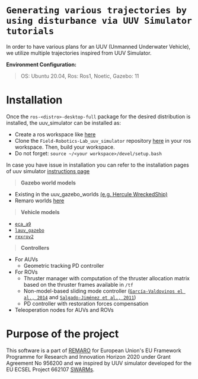 # `Generating various trajectories by using disturbance via UUV Simulator tutorials`

In order to have various plans for an UUV (Unmanned Underwater Vehicle), we utilize multiple trajectories inspired from UUV Simulator.

 **Environment Configuration:**
> OS: Ubuntu 20.04, Ros: Ros1, Noetic, Gazebo: 11

# Installation

Once the `ros-<distro>-desktop-full` package for the desired distribution is installed, the uuv_simulator can be installed as:
- Create a ros workspace like [here](http://wiki.ros.org/catkin/Tutorials/create_a_workspace)
- Clone the `Field-Robotics-Lab_uuv_simulator` repository [here](https://github.com/Field-Robotics-Lab/uuv_simulator) in your ros workspace. Then, build your workspace.
- Do not forget: `source ~/<your workspace>/devel/setup.bash`

In case you have issue in installation you can refer to the installation pages of uuv simulator [instructions page](https://uuvsimulator.github.io/installation/)

> **Gazebo world models**

- Existing in the uuv_gazebo_worlds [(e.g. Hercule WreckedShip)](https://github.com/Field-Robotics-Lab/uuv_simulator/tree/master/uuv_gazebo_worlds)
- Remaro worlds [here](https://github.com/remaro-network/remaro_worlds)

> **Vehicle models**
- [`eca_a9`](https://github.com/uuvsimulator/eca_a9)
- [`lauv_gazebo`](https://github.com/uuvsimulator/lauv_gazebo)
- [`rexrov2`](https://github.com/uuvsimulator/rexrov2)


> **Controllers**

- For AUVs
    - Geometric tracking PD controller
- For ROVs
    - Thruster manager with computation of the thruster allocation matrix based on the thruster frames available in `/tf`
    - Non-model-based sliding mode controller ([`García-Valdovinos el al., 2014`](https://journals.sagepub.com/doi/full/10.5772/56810) and [`Salgado-Jiménez et al., 2011`](http://cdn.intechopen.com/pdfs/15221.pdf))
    - PD controller with restoration forces compensation 
- Teleoperation nodes for AUVs and ROVs
 

# Purpose of the project

This software is a part of [REMARO](http://remaro.eu/) for European Union's EU Framework Programme for Research and Innovation Horizon 2020 under Grant Agreement No 956200 and we inspired by UUV simulator developed for the EU ECSEL Project 662107 [SWARMs](http://swarms.eu/).


